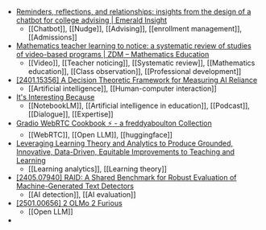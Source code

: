 - [Reminders, reflections, and relationships: insights from the design of a chatbot for college advising | Emerald Insight](https://www.emerald.com/insight/content/doi/10.1108/ils-10-2022-0116/full/html)
	- [[Chatbot]], [[Nudge]], [[Advising]], [[enrollment management]], [[Admissions]]
- [Mathematics teacher learning to notice: a systematic review of studies of video-based programs | ZDM – Mathematics Education](https://link.springer.com/article/10.1007/s11858-020-01216-z)
	- [[Video]], [[Teacher noticing]], [[Systematic review]], [[Mathematics education]], [[Class observation]], [[Professional development]]
- [[2401.15356] A Decision Theoretic Framework for Measuring AI Reliance](https://arxiv.org/abs/2401.15356)
	- [[Artificial intelligence]], [[Human-computer interaction]]
- [It's Interesting Because](https://mail.cyberneticforests.com/its-interesting-because/?ref=cybernetic-forests-newsletter)
	- [[NotebookLM]], [[Artificial intelligence in education]], [[Podcast]], [[Dialogue]], [[Expertise]]
- [Gradio WebRTC Cookbook ⚡️ - a freddyaboulton Collection](https://huggingface.co/collections/freddyaboulton/gradio-webrtc-cookbook-6758ba7745aeca7b1be7de0f)
	- [[WebRTC]], [[Open LLM]], [[huggingface]]
- [Leveraging Learning Theory and Analytics to Produce Grounded, Innovative, Data-Driven, Equitable Improvements to Teaching and Learning](https://psycnet.apa.org/fulltext/2025-61108-001.html)
	- [[Learning analytics]], [[Learning theory]]
- [[2405.07940] RAID: A Shared Benchmark for Robust Evaluation of Machine-Generated Text Detectors](https://arxiv.org/abs/2405.07940)
	- [[AI detection]], [[AI evaluation]]
- [[2501.00656] 2 OLMo 2 Furious](https://arxiv.org/abs/2501.00656)
	- [[Open LLM]]
-